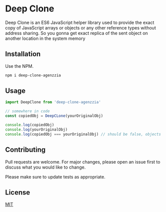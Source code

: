# Deep Clone

Deep Clone is an ES6 JavaScript helper library used to provide the exact copy of JavaScript arrays or objects or any other reference types without address sharing. So you gonna get exact replica of the sent object on another location in the system memory

## Installation

Use the NPM.

```bash
npm i deep-clone-agenzzia
```

## Usage

```javascript
import DeepClone from 'deep-clone-agenzzia'

// somewhere in code
const copiedObj = DeepCLone(yourOriginalObj)

console.log(copiedObj)
console.log(yourOriginalObj)
console.log(copiedObj === yourOriginalObj) // should be false, objects aren't on the same address
```

## Contributing
Pull requests are welcome. For major changes, please open an issue first to discuss what you would like to change.

Please make sure to update tests as appropriate.

## License
[MIT](https://choosealicense.com/licenses/mit/)